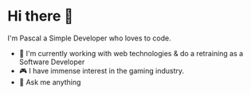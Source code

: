 # Hi there 👋
I'm Pascal a Simple Developer who loves to code.

- 🌱 I'm currently working with web technologies & do a retraining as a Software Developer
- 🎮 I have immense interest in the gaming industry.
- 💬 Ask me anything






